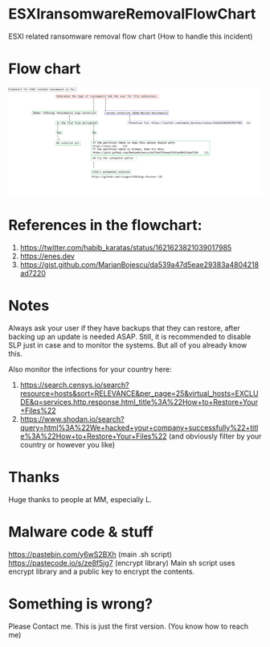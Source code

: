 # ESXIransomwareRemovalFlowChart
ESXI related ransomware removal flow chart (How to handle this incident)

# Flow chart
![alt text](ESXiFlowChart.png)

# References in the flowchart:
1) https://twitter.com/habib_karatas/status/1621623821039017985
2) https://enes.dev 
3) https://gist.github.com/MarianBojescu/da539a47d5eae29383a4804218ad7220

# Notes
Always ask your user if they have backups that they can restore, after backing up an update is needed ASAP. Still, it is recommended to disable SLP just in case and to monitor the systems. But all of you already know this.

Also monitor the infections for your country here: 
1) https://search.censys.io/search?resource=hosts&sort=RELEVANCE&per_page=25&virtual_hosts=EXCLUDE&q=services.http.response.html_title%3A%22How+to+Restore+Your+Files%22
2) https://www.shodan.io/search?query=html%3A%22We+hacked+your+company+successfully%22+title%3A%22How+to+Restore+Your+Files%22
(and obviously filter by your country or however you like)

# Thanks
Huge thanks to people at MM, especially L. 

# Malware code & stuff
https://pastebin.com/y6wS2BXh (main .sh script)
https://pastecode.io/s/ze8f5jg7 (encrypt library)
Main sh script uses encrypt library and a public key to encrypt the contents.

# Something is wrong?
Please Contact me. This is just the first version. 
(You know how to reach me)






